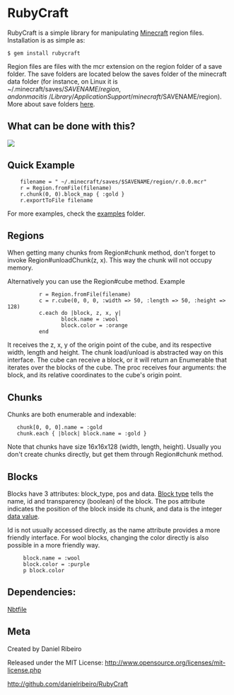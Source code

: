 RubyCraft
==============

RubyCraft is a simple library for manipulating [Minecraft](http://www.minecraft.net/)
region files. Installation is as simple as:

    $ gem install rubycraft

Region files are files with the mcr extension on the region folder of a save folder. The
save folders are located below the saves folder of the minecraft data folder (for
instance, on Linux it is ~/.minecraft/saves/$SAVENAME/region, and on mac it is
~/Library/Application Support/minecraft/$SAVENAME/region). More about save folders
[here](http://www.minecraftwiki.net/wiki/Tutorials/Minecraft_Help_FAQ#Common_fixes).


What can be done with this?
--------
![](https://raw.github.com/danielribeiro/RubyCraft/master/images/plottingOverview.png)



Quick Example
--------
        filename = " ~/.minecraft/saves/$SAVENAME/region/r.0.0.mcr"
        r = Region.fromFile(filename)
        r.chunk(0, 0).block_map { :gold }
        r.exportToFile filename

For more examples, check the
[examples](https://github.com/danielribeiro/RubyCraft/tree/master/examples) folder.

Regions
---------
When getting many chunks from Region#chunk method, don't forget to invoke Region#unloadChunk(z,
x). This way the chunk will not occupy memory.

Alternatively you can use the Region#cube method. Example

              r = Region.fromFile(filename)
              c = r.cube(0, 0, 0, :width => 50, :length => 50, :height => 128)
              c.each do |block, z, x, y|
                     block.name = :wool
                     block.color = :orange
              end

It receives the z, x, y of the origin point of the cube, and its respective width, length
and height. The chunk load/unload is abstracted way on this interface. The cube can
receive a block, or it will return an Enumerable that iterates over the blocks of the
cube. The proc receives four arguments: the block, and its relative coordinates to the
cube's origin point.

Chunks
---------
Chunks are both enumerable and indexable:

       chunk[0, 0, 0].name = :gold
       chunk.each { |block| block.name = :gold }


Note that chunks have size 16x16x128 (width, length, height). Usually you don't create
chunks directly, but get them through Region#chunk method.

Blocks
---------
Blocks have 3 attributes: block_type, pos and data. [Block type](https://github.com/danielribeiro/RubyCraft/blob/master/lib/rubycraft/block_type.rb) tells the name, id and
transparency (boolean) of the block. The pos attribute indicates the position of the block
inside its chunk, and data is the integer [data
value](http://www.minecraftwiki.net/wiki/Data_values).

Id is not usually accessed directly, as the name attribute provides a more friendly
interface. For wool blocks, changing the color directly is also possible in a more
friendly way.

         block.name = :wool
         block.color = :purple
         p block.color


Dependencies:
---------
[Nbtfile](http://github.com/mental/nbtfile)

Meta
----

Created by Daniel Ribeiro

Released under the MIT License: http://www.opensource.org/licenses/mit-license.php

http://github.com/danielribeiro/RubyCraft

